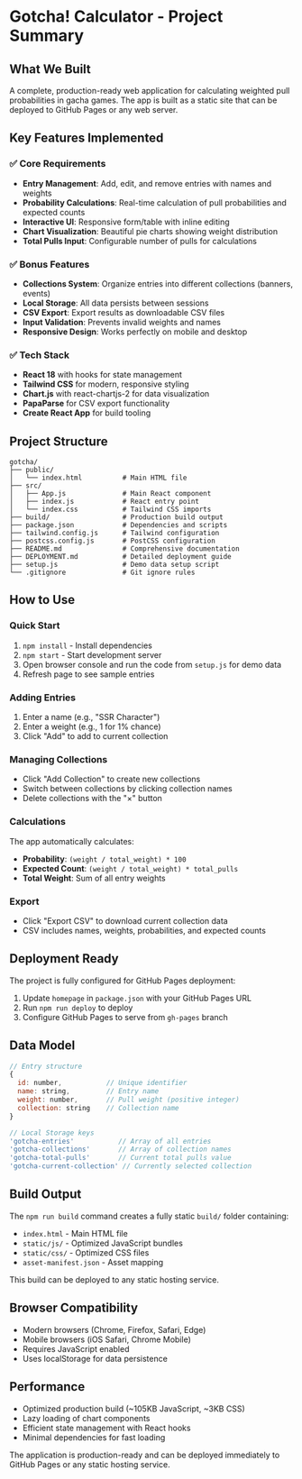 # Gotcha! Calculator - Project Summary

## What We Built

A complete, production-ready web application for calculating weighted pull probabilities in gacha games. The app is built as a static site that can be deployed to GitHub Pages or any web server.

## Key Features Implemented

### ✅ Core Requirements
- **Entry Management**: Add, edit, and remove entries with names and weights
- **Probability Calculations**: Real-time calculation of pull probabilities and expected counts
- **Interactive UI**: Responsive form/table with inline editing
- **Chart Visualization**: Beautiful pie charts showing weight distribution
- **Total Pulls Input**: Configurable number of pulls for calculations

### ✅ Bonus Features
- **Collections System**: Organize entries into different collections (banners, events)
- **Local Storage**: All data persists between sessions
- **CSV Export**: Export results as downloadable CSV files
- **Input Validation**: Prevents invalid weights and names
- **Responsive Design**: Works perfectly on mobile and desktop

### ✅ Tech Stack
- **React 18** with hooks for state management
- **Tailwind CSS** for modern, responsive styling
- **Chart.js** with react-chartjs-2 for data visualization
- **PapaParse** for CSV export functionality
- **Create React App** for build tooling

## Project Structure

```
gotcha/
├── public/
│   └── index.html          # Main HTML file
├── src/
│   ├── App.js              # Main React component
│   ├── index.js            # React entry point
│   └── index.css           # Tailwind CSS imports
├── build/                  # Production build output
├── package.json            # Dependencies and scripts
├── tailwind.config.js      # Tailwind configuration
├── postcss.config.js       # PostCSS configuration
├── README.md               # Comprehensive documentation
├── DEPLOYMENT.md           # Detailed deployment guide
├── setup.js                # Demo data setup script
└── .gitignore              # Git ignore rules
```

## How to Use

### Quick Start
1. `npm install` - Install dependencies
2. `npm start` - Start development server
3. Open browser console and run the code from `setup.js` for demo data
4. Refresh page to see sample entries

### Adding Entries
1. Enter a name (e.g., "SSR Character")
2. Enter a weight (e.g., 1 for 1% chance)
3. Click "Add" to add to current collection

### Managing Collections
- Click "Add Collection" to create new collections
- Switch between collections by clicking collection names
- Delete collections with the "×" button

### Calculations
The app automatically calculates:
- **Probability**: `(weight / total_weight) * 100`
- **Expected Count**: `(weight / total_weight) * total_pulls`
- **Total Weight**: Sum of all entry weights

### Export
- Click "Export CSV" to download current collection data
- CSV includes names, weights, probabilities, and expected counts

## Deployment Ready

The project is fully configured for GitHub Pages deployment:

1. Update `homepage` in `package.json` with your GitHub Pages URL
2. Run `npm run deploy` to deploy
3. Configure GitHub Pages to serve from `gh-pages` branch

## Data Model

```javascript
// Entry structure
{
  id: number,           // Unique identifier
  name: string,         // Entry name
  weight: number,       // Pull weight (positive integer)
  collection: string    // Collection name
}

// Local Storage keys
'gotcha-entries'           // Array of all entries
'gotcha-collections'       // Array of collection names
'gotcha-total-pulls'       // Current total pulls value
'gotcha-current-collection' // Currently selected collection
```

## Build Output

The `npm run build` command creates a fully static `build/` folder containing:
- `index.html` - Main HTML file
- `static/js/` - Optimized JavaScript bundles
- `static/css/` - Optimized CSS files
- `asset-manifest.json` - Asset mapping

This build can be deployed to any static hosting service.

## Browser Compatibility

- Modern browsers (Chrome, Firefox, Safari, Edge)
- Mobile browsers (iOS Safari, Chrome Mobile)
- Requires JavaScript enabled
- Uses localStorage for data persistence

## Performance

- Optimized production build (~105KB JavaScript, ~3KB CSS)
- Lazy loading of chart components
- Efficient state management with React hooks
- Minimal dependencies for fast loading

The application is production-ready and can be deployed immediately to GitHub Pages or any static hosting service. 